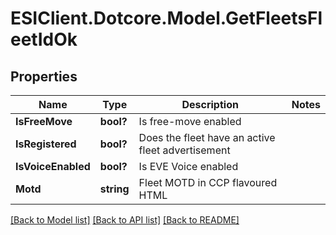 # ESIClient.Dotcore.Model.GetFleetsFleetIdOk
## Properties

Name | Type | Description | Notes
------------ | ------------- | ------------- | -------------
**IsFreeMove** | **bool?** | Is free-move enabled | 
**IsRegistered** | **bool?** | Does the fleet have an active fleet advertisement | 
**IsVoiceEnabled** | **bool?** | Is EVE Voice enabled | 
**Motd** | **string** | Fleet MOTD in CCP flavoured HTML | 

[[Back to Model list]](../README.md#documentation-for-models) [[Back to API list]](../README.md#documentation-for-api-endpoints) [[Back to README]](../README.md)

